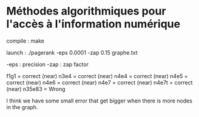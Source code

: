 # Méthodes algorithmiques pour l'accès à l'information numérique

compile : make

launch : ./pagerank -eps 0.0001 -zap 0.15 graphe.txt

-eps : precision
-zap : zap factor

f1g1 = correct (near)
n3e4 = correct (near)
n4e4 = correct (near)
n4e5 = correct (near)
n4e6 = correct (near)
n4e7 = correct (near)
n4e7t = correct (near)
n35e83 = Wrong

I think we have some small error that get bigger when there is more nodes in the graph.
